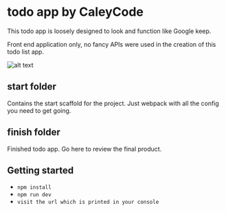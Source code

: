 # todo app by CaleyCode

This todo app is loosely designed to look and function like Google keep.

Front end application only, no fancy APIs were used in the creation of this todo list app.

![alt text](https://github.com/michaelCaleyWhaley/youtube/blob/master/caleycode-todo/Screenshot%202023-01-20%20at%2019.06.10.png)

## start folder

Contains the start scaffold for the project. Just webpack with all the config you need to get going.

## finish folder

Finished todo app. Go here to review the final product.

## Getting started

- `npm install`
- `npm run dev`
- `visit the url which is printed in your console`

